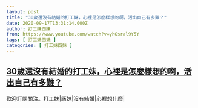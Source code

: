 ```yaml
---
layout: post
title: "30歲還沒有結婚的打工妹，心裡是怎麼樣想的啊，活出自己有多難？"
date: 2020-09-17T13:31:14.000Z
author: 打工妹四妹
from: https://www.youtube.com/watch?v=yhGsral9Y5Y
tags: [ 打工妹四妹 ]
categories: [ 打工妹四妹 ]
---
```

<!--1600349474000-->
[30歲還沒有結婚的打工妹，心裡是怎麼樣想的啊，活出自己有多難？](https://www.youtube.com/watch?v=yhGsral9Y5Y)
------

<div>
歡迎訂閱關注。打工妹|廠妹|沒有結婚|心裡想什麼|
</div>
